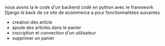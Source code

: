 nous avons la le code d'un backend codé en python avec le framework Django 
le back de ce site de ecommerce a pour fonctionnalitées suivantes
- creation des article
- ajoute des articles dans le panier
- inscription et connection d'un utilisateur
- supprimer un panier
